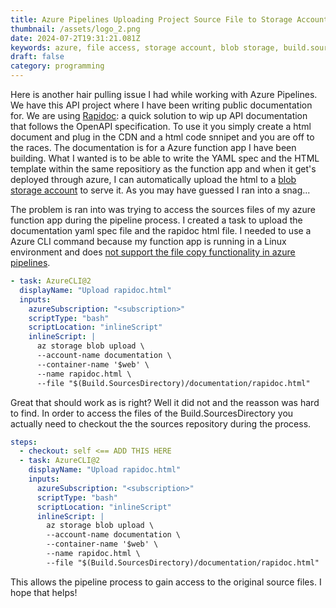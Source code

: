 ```yaml
---
title: Azure Pipelines Uploading Project Source File to Storage Account
thumbnail: /assets/logo_2.png
date: 2024-07-2T19:31:21.081Z
keywords: azure, file access, storage account, blob storage, build.sourcedirectory
draft: false
category: programming
---
```


Here is another hair pulling issue I had while working with Azure Pipelines. We have this API project where I have been writing public documentation for. We are using [Rapidoc](https://rapidocweb.com/): a quick solution to wip up API documentation that follows the OpenAPI specification. To use it you simply create a html document and plug in the CDN and a html code snnipet and you are off to the races. The documentation is for a Azure function app I have been building. What I wanted is to be able to write the YAML spec and the HTML template within the same repositiory as the function app and when it get's deployed through azure, I can automatically upload the html to a [blob storage account](https://azure.microsoft.com/en-us/products/storage/blobs) to serve it. As you may have guessed I ran into a snag...

The problem is ran into was trying to access the sources files of my azure function app during the pipeline process. I created a task to upload the documentation yaml spec file and the rapidoc html file. I needed to use a Azure CLI command because my function app is running in a Linux environment and does [not support the file copy functionality in azure pipelines](https://zimmergren.net/azure-devops-vsts-current-operating-system-not-capable-of-running-this-task-linux/).

```yaml
- task: AzureCLI@2
  displayName: "Upload rapidoc.html"
  inputs:
    azureSubscription: "<subscription>"
    scriptType: "bash"
    scriptLocation: "inlineScript"
    inlineScript: |
      az storage blob upload \
      --account-name documentation \
      --container-name '$web' \
      --name rapidoc.html \
      --file "$(Build.SourcesDirectory)/documentation/rapidoc.html"
```

Great that should work as is right? Well it did not and the reasson was hard to find. In order to access the files of the Build.SourcesDirectory you actually need to checkout the the sources repository during the process.

```yaml
steps:
  - checkout: self <== ADD THIS HERE
  - task: AzureCLI@2
    displayName: "Upload rapidoc.html"
    inputs:
      azureSubscription: "<subscription>"
      scriptType: "bash"
      scriptLocation: "inlineScript"
      inlineScript: |
        az storage blob upload \
        --account-name documentation \
        --container-name '$web' \
        --name rapidoc.html \
        --file "$(Build.SourcesDirectory)/documentation/rapidoc.html"
```

This allows the pipeline process to gain access to the original source files. I hope that helps!
